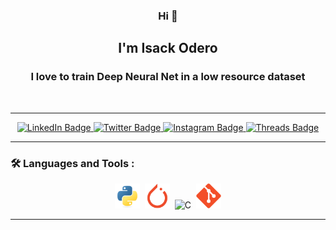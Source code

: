 <!--<div id="header" align="center">
  <img src="./brain_electron.gif" width="400"/>
</div>

<hr>-->
<h3 align="center"> Hi 👋 </h3>

<div class="alert alert-success">
  <h2 align="center">I'm Isack Odero</h2>
  <h3 align="center">I love to train Deep Neural Net in a low resource dataset</h3>
</div>
<div align="center">
  <img src="https://komarev.com/ghpvc/?username=oderoi&style=flat-square&color=blue"  alt=""/>
  </div>
<hr>
<div id="badges" align="center">
<!--     <a href="https://t.me/IsackOdero">
    <img src="https://img.shields.io/badge/Telegram-blue?style=for-the-badge&logo=telegram&logoColor=white" alt="Telegram Badge"/>
  </a> -->
  <a href="https://www.linkedin.com/in/oderoi/">
    <img src="https://img.shields.io/badge/LinkedIn-blue?style=for-the-badge&logo=linkedin&logoColor=white" alt="LinkedIn Badge"/>
  </a>
    <a href="https://x.com/oderoi_">
    <img src="https://img.shields.io/badge/Twitter-blue?style=for-the-badge&logo=twitter&logoColor=white" alt="Twitter Badge"/>
  </a>
  <a href="https://www.instagram.com/oderoi__/">
    <img src="https://img.shields.io/badge/Instagram-blue?style=for-the-badge&logo=instagram&logoColor=white" alt="Instagram Badge"/>
  </a>
    <a href="https://Threads.com/oderoi__">
    <img src="https://img.shields.io/badge/Threads-blue?style=for-the-badge&logo=Threads&logoColor=white" alt="Threads Badge"/>
  </a>
 <!-- <a href="https://www.youtube.com/channel/UChTMJrIWqc2JnB8h3c-EyaQ?view_as=subscriber">
    <img src="https://img.shields.io/badge/YouTube-red?style=for-the-badge&logo=youtube&logoColor=white" alt="Youtube Badge"/>
  </a>-->
</div>
<hr>

<!--### :mechanical_arm: Projects: -->


<!-- ### :man_teacher: Facilitation : -->






### :hammer_and_wrench: Languages and Tools :
<div align="center">
  <img src="https://github.com/devicons/devicon/blob/master/icons/python/python-original.svg" title="Python" alt="Python" width="40" height="40"/>&nbsp;
  <img src="https://github.com/devicons/devicon/blob/master/icons/pytorch/pytorch-original.svg" title="PyTorch" alt="PyTorch" width="40" height="40"/>&nbsp;
<!--   <img src="https://github.com/devicons/devicon/blob/master/icons/tensorflow/tensorflow-original.svg" title="TensorFlow" alt="TensorFlow" width="40" height="40"/>&nbsp; -->
  <img src="https://github.com/devicons/devicon/blob/master/icons/numpy/numpy-c.svg" title="C" alt="C" width="40" height="40"/>&nbsp;
<!--   <img src="https://github.com/devicons/devicon/blob/master/icons/pandas/pandas-original.svg" title="Pandas" alt="Pandas" width="40" height="40"/>&nbsp;
  <img src="https://github.com/devicons/devicon/blob/master/icons/jupyter/jupyter-original.svg" title="Jupyter" alt="Jupyter" width="40" height="40"/>&nbsp; -->
  <!--<img src="https://github.com/devicons/devicon/blob/master/icons/networkx/networkx-original.svg" title="Networkx" alt="Networkx" width="40" height="40"/>&nbsp;-->
<!--   <img src="https://github.com/devicons/devicon/blob/master/icons/css3/css3-plain-wordmark.svg"  title="CSS3" alt="CSS" width="40" height="40"/>&nbsp;
  <img src="https://github.com/devicons/devicon/blob/master/icons/html5/html5-original.svg" title="HTML5" alt="HTML" width="40" height="40"/>&nbsp;
  <img src="https://github.com/devicons/devicon/blob/master/icons/javascript/javascript-original.svg" title="JavaScript" alt="JavaScript" width="40" height="40"/>&nbsp;
  <img src="https://github.com/devicons/devicon/blob/master/icons/jquery/jquery-original.svg" title="JQuery" alt="JQuery" width="40" height="40"/>&nbsp;
  <img src="https://github.com/devicons/devicon/blob/master/icons/django/django-plain.svg" title="Django"  alt="Django" width="40" height="40"/>&nbsp;
  <img src="https://github.com/devicons/devicon/blob/master/icons/mysql/mysql-original.svg" title="MySQL"  alt="MySQL" width="40" height="40"/>&nbsp;
  <img src="https://github.com/devicons/devicon/blob/master/icons/sqlite/sqlite-original.svg" title="SQLite" alt="SQLite" width="40" height="40"/>&nbsp; -->
  <img src="https://github.com/devicons/devicon/blob/master/icons/git/git-original.svg" title="Git" **alt="Git" width="40" height="40"/>
<!--   <img src="https://github.com/devicons/devicon/blob/master/icons/arduino/arduino-original.svg" title="Arduino" alt="Markdown" width="40" height="40"/>&nbsp; -->
<!--   <img src="https://github.com/devicons/devicon/blob/master/icons/java/java-original.svg" title="Java" alt="Java" width="40" height="40"/>&nbsp; -->
<!--   <img src="https://github.com/devicons/devicon/blob/master/icons/php/php-plain.svg" title="PHP" alt="PHP" width="40" height="40"/>&nbsp; -->
<!--   <img src="https://github.com/devicons/devicon/blob/master/icons/latex/latex-original.svg" title="PHP" alt="LaTex" width="40" height="40"/>&nbsp; -->
</div>
<hr>
<!---
### :fire: My Stats :
<div id="header" align="center">
-->
<!--
[![GitHub Streak](http://github-readme-streak-stats.herokuapp.com?user=oderoi&theme=dark&background=000000)](https://git.io/streak-stats)
![GitHub stats](https://github-readme-stats.vercel.app/api?username=oderoi&show_icons=true&theme=merko)
[![Top Langs](https://github-readme-stats.vercel.app/api/top-langs/?username=oderoi&layout=compact&theme=vision-friendly-dark)](https://github.com/oderoi/github-readme-stats)
<!--
</div>

<hr>
<div align="center">
  <h3>😄😄😄</h3> 
  <img src="https://readme-jokes.vercel.app/api" alt="Jokes Card" />
</div>
-->

<!---
-
- 👋 Hi, I’m @isackodero
- 👀 I’m interested in ...
- 🌱 I’m currently learning ...
- 💞️ I’m looking to collaborate on ...
- 📫 How to reach me ...
- 
--->
<!---
isackodero/isackodero is a ✨ special ✨ repository because its `README.md` (this file) appears on your GitHub profile.
You can click the Preview link to take a look at your changes.
--->


<!--
**isackodero/isackodero** is a ✨ _special_ ✨ repository because its `README.md` (this file) appears on your GitHub profile.

Here are some ideas to get you started:

- 🔭 I’m currently working on ...
- 🌱 I’m currently learning ...
- 👯 I’m looking to collaborate on ...
- 🤔 I’m looking for help with ...
- 💬 Ask me about ...
- 📫 How to reach me: ...
- 😄 Pronouns: ...
- ⚡ Fun fact: ...
-->
